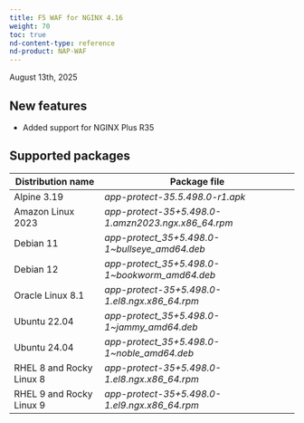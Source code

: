 ```yaml
---
title: F5 WAF for NGINX 4.16
weight: 70
toc: true
nd-content-type: reference
nd-product: NAP-WAF
---
```


August 13th, 2025

## New features

- Added support for NGINX Plus R35

## Supported packages

| Distribution name        | Package file                                       |
|--------------------------|----------------------------------------------------|
| Alpine 3.19              | _app-protect-35.5.498.0-r1.apk_                    |
| Amazon Linux 2023        | _app-protect-35+5.498.0-1.amzn2023.ngx.x86_64.rpm_ |
| Debian 11                | _app-protect_35+5.498.0-1\~bullseye_amd64.deb_     |
| Debian 12                | _app-protect_35+5.498.0-1\~bookworm_amd64.deb_     |
| Oracle Linux 8.1         | _app-protect-35+5.498.0-1.el8.ngx.x86_64.rpm_      |
| Ubuntu 22.04             | _app-protect_35+5.498.0-1\~jammy_amd64.deb_        |
| Ubuntu 24.04             | _app-protect_35+5.498.0-1\~noble_amd64.deb_        |
| RHEL 8 and Rocky Linux 8 | _app-protect-35+5.498.0-1.el8.ngx.x86_64.rpm_      |
| RHEL 9 and Rocky Linux 9 | _app-protect-35+5.498.0-1.el9.ngx.x86_64.rpm_      |
